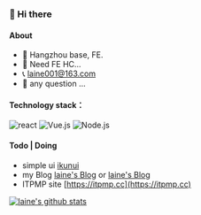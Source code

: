 ### 👋 Hi there

#### About

- 🔭 Hangzhou base, FE.
- 🤔 Need FE HC...
- 📞 laine001@163.com
- 💬 any question ...

#### Technology stack：
![react](https://badges.aleen42.com/src/react.svg) ![Vue.js](https://badges.aleen42.com/src/vue.svg) ![Node.js](https://badges.aleen42.com/src/node.svg)

#### Todo | Doing
-  simple ui [ikunui](https://laine001.github.io/ikun-ui)
-  my Blog [laine's Blog](https://laine001.netlify.app/) or [laine's Blog](https://laine001.github.io/blog/)
-  ITPMP site [https://itpmp.cc](https://itpmp.cc)

[![laine's github stats](https://github-readme-stats.vercel.app/api?username=LAINE001)](https://github.com/anuraghazra/github-readme-stats)
